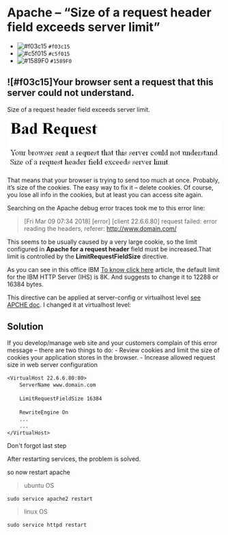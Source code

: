 # Apache – “Size of a request header field exceeds server limit”

- ![#f03c15](https://placehold.it/15/f03c15/000000?text=+) `#f03c15`
- ![#c5f015](https://placehold.it/15/c5f015/000000?text=+) `#c5f015`
- ![#1589F0](https://placehold.it/15/1589F0/000000?text=+) `#1589F0`

## ![#f03c15]Your browser sent a request that this server could not understand.
Size of a request header field exceeds server limit.

![alt text](Apache-Size-of-a-request-header-field-exceeds-server-limit.jpg)

That means that your browser is trying to send too much at once. Probably, it’s size of the cookies. The easy way to fix it – delete cookies. Of course, you lose all info in the cookies, but at least you can access site again.

Searching on the Apache debug error traces took me to this error line:

>[Fri Mar 09 07:34 2018] [error] [client 22.6.6.80] request failed: error reading the headers, referer: http://www.domain.com/

This seems to be usually caused by a very large cookie, so the limit configured in **Apache for a request header** field must be increased.That limit is controlled by the **LimitRequestFieldSize** directive.

As you can see in this office IBM [To know click here](http://www-01.ibm.com/support/docview.wss?uid=swg21384722) article, the default limit for the IBM HTTP Server (IHS) is 8K. And suggests to change it to 12288 or 16384 bytes.

This directive can be applied at server-config or virtualhost level [see APCHE doc](http://httpd.apache.org/docs/2.2/mod/core.html#limitrequestfieldsize). I changed it at virtualhost level:

## **Solution**

If you develop/manage web site and your customers complain of this error message – there are two things to do:
	- Review cookies and limit the size of cookies your application stores in the browser.
	- Increase allowed request size in web server configuration

```
<VirtualHost 22.6.6.80:80>
	ServerName www.domain.com
	
	LimitRequestFieldSize 16384
	
	RewriteEngine On
	...
	...
</VirtualHost>
```

Don't forgot last step

After restarting services, the problem is solved. 

so now restart apache

>ubuntu OS
```
sudo service apache2 restart
```
>linux OS
```
sudo service httpd restart
```